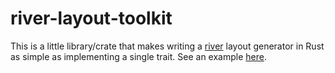 # river-layout-toolkit

This is a little library/crate that makes writing a [river](https://github.com/riverwm/river) layout generator in Rust as simple as implementing a single trait. See an example [here](https://github.com/MaxVerevkin/river-layout-toolkit/blob/master/examples/test_layout.rs).
